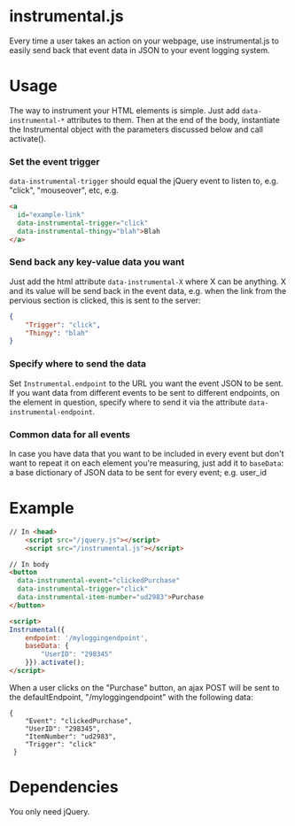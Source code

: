# instrumental.js

Every time a user takes an action on your webpage, use instrumental.js to easily send back that event data in JSON to your event logging system.

# Usage
The way to instrument your HTML elements is simple. Just add `data-instrumental-*` attributes to them. Then at the end of the body, instantiate the Instrumental object with the parameters discussed below and call activate().

### Set the event trigger

`data-instrumental-trigger` should equal the jQuery event to listen to, e.g. "click", "mouseover", etc, e.g.

```html
<a
  id="example-link"
  data-instrumental-trigger="click"
  data-instrumental-thingy="blah">Blah
</a>
```

### Send back any key-value data you want
Just add the html attribute `data-instrumental-X` where X can be anything. X and its value will be send back in the event data, e.g. when the link from the pervious section is clicked, this is sent to the server:

```json
{
    "Trigger": "click",
    "Thingy": "blah"
}
```

### Specify where to send the data
Set `Instrumental.endpoint` to the URL you want the event JSON to be sent. If you want data from different events to be sent to different endpoints, on the element in question, specify where to send it via the attribute `data-instrumental-endpoint`.

### Common data for all events
In case you have data that you want to be included in every event but don't want to repeat it on each element you're measuring, just add it to  `baseData`: a base dictionary of JSON data to be sent for every event; e.g. user_id


# Example
```html
// In <head>
    <script src="/jquery.js"></script>
    <script src="/instrumental.js"></script>

// In body
<button
  data-instrumental-event="clickedPurchase"
  data-instrumental-trigger="click"
  data-instrumental-item-number="ud2983">Purchase
</button>

<script>
Instrumental({
    endpoint: '/myloggingendpoint',
    baseData: {
        "UserID": "298345"
    }}).activate();
</script>
```

When a user clicks on the "Purchase" button, an ajax POST will be sent to the defaultEndpoint, "/myloggingendpoint" with the following data:

```
{
    "Event": "clickedPurchase",
    "UserID": "298345",
    "ItemNumber": "ud2983",
    "Trigger": "click"
 }
```

# Dependencies
You only need jQuery.
